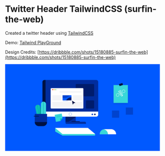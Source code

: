 # Twitter Header TailwindCSS (surfin-the-web)

Created a twitter header using [TailwindCSS](https://tailwindcss.com)

Demo: [Tailwind PlayGround](https://play.tailwindcss.com/jspPWdiR1v?size=1226x650)

Design Credits: [https://dribbble.com/shots/15180885-surfin-the-web](https://dribbble.com/shots/15180885-surfin-the-web)

![Surfin' The Web - Twitter Header TailwindCSS](./img/surfin-the-web-twitter-header.png)

